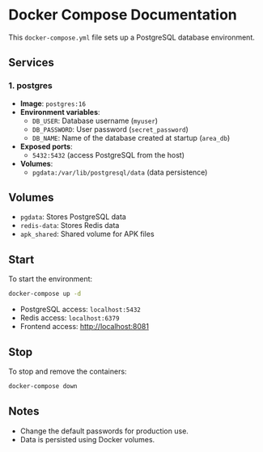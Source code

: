 # Docker Compose Documentation

This `docker-compose.yml` file sets up a PostgreSQL database environment.

## Services

### 1. postgres

- **Image**: `postgres:16`
- **Environment variables**:
  - `DB_USER`: Database username (`myuser`)
  - `DB_PASSWORD`: User password (`secret_password`)
  - `DB_NAME`: Name of the database created at startup (`area_db`)
- **Exposed ports**:
  - `5432:5432` (access PostgreSQL from the host)
- **Volumes**:
  - `pgdata:/var/lib/postgresql/data` (data persistence)

## Volumes

- `pgdata`: Stores PostgreSQL data
- `redis-data`: Stores Redis data
- `apk_shared`: Shared volume for APK files

## Start

To start the environment:

```sh
docker-compose up -d
```

- PostgreSQL access: `localhost:5432`
- Redis access: `localhost:6379`
- Frontend access: [http://localhost:8081](http://localhost:8081)

## Stop

To stop and remove the containers:

```sh
docker-compose down
```

## Notes

- Change the default passwords for production use.
- Data is persisted using Docker volumes.
